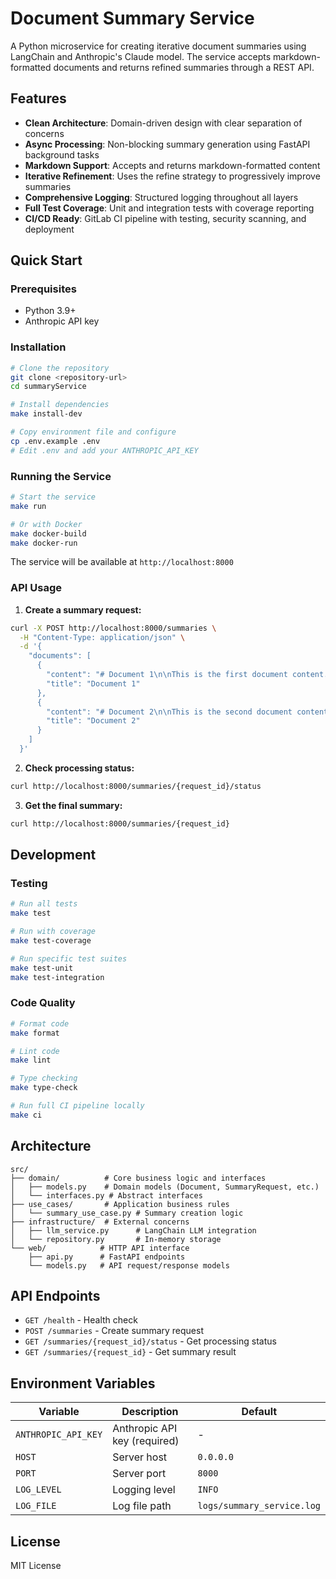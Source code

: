 # Document Summary Service

A Python microservice for creating iterative document summaries using LangChain and Anthropic's Claude model. The service accepts markdown-formatted documents and returns refined summaries through a REST API.

## Features

- **Clean Architecture**: Domain-driven design with clear separation of concerns
- **Async Processing**: Non-blocking summary generation using FastAPI background tasks
- **Markdown Support**: Accepts and returns markdown-formatted content
- **Iterative Refinement**: Uses the refine strategy to progressively improve summaries
- **Comprehensive Logging**: Structured logging throughout all layers
- **Full Test Coverage**: Unit and integration tests with coverage reporting
- **CI/CD Ready**: GitLab CI pipeline with testing, security scanning, and deployment

## Quick Start

### Prerequisites

- Python 3.9+
- Anthropic API key

### Installation

```bash
# Clone the repository
git clone <repository-url>
cd summaryService

# Install dependencies
make install-dev

# Copy environment file and configure
cp .env.example .env
# Edit .env and add your ANTHROPIC_API_KEY
```

### Running the Service

```bash
# Start the service
make run

# Or with Docker
make docker-build
make docker-run
```

The service will be available at `http://localhost:8000`

### API Usage

1. **Create a summary request:**
```bash
curl -X POST http://localhost:8000/summaries \
  -H "Content-Type: application/json" \
  -d '{
    "documents": [
      {
        "content": "# Document 1\n\nThis is the first document content...",
        "title": "Document 1"
      },
      {
        "content": "# Document 2\n\nThis is the second document content...",
        "title": "Document 2"
      }
    ]
  }'
```

2. **Check processing status:**
```bash
curl http://localhost:8000/summaries/{request_id}/status
```

3. **Get the final summary:**
```bash
curl http://localhost:8000/summaries/{request_id}
```

## Development

### Testing

```bash
# Run all tests
make test

# Run with coverage
make test-coverage

# Run specific test suites
make test-unit
make test-integration
```

### Code Quality

```bash
# Format code
make format

# Lint code
make lint

# Type checking
make type-check

# Run full CI pipeline locally
make ci
```

## Architecture

```
src/
├── domain/          # Core business logic and interfaces
│   ├── models.py    # Domain models (Document, SummaryRequest, etc.)
│   └── interfaces.py # Abstract interfaces
├── use_cases/       # Application business rules
│   └── summary_use_case.py # Summary creation logic
├── infrastructure/  # External concerns
│   ├── llm_service.py      # LangChain LLM integration
│   └── repository.py       # In-memory storage
└── web/            # HTTP API interface
    ├── api.py      # FastAPI endpoints
    └── models.py   # API request/response models
```

## API Endpoints

- `GET /health` - Health check
- `POST /summaries` - Create summary request
- `GET /summaries/{request_id}/status` - Get processing status
- `GET /summaries/{request_id}` - Get summary result

## Environment Variables

| Variable | Description | Default |
|----------|-------------|---------|
| `ANTHROPIC_API_KEY` | Anthropic API key (required) | - |
| `HOST` | Server host | `0.0.0.0` |
| `PORT` | Server port | `8000` |
| `LOG_LEVEL` | Logging level | `INFO` |
| `LOG_FILE` | Log file path | `logs/summary_service.log` |

## License

MIT License